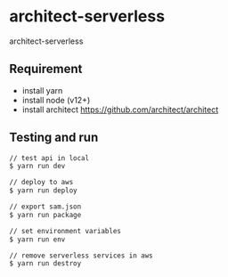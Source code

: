 # architect-serverless

architect-serverless

## Requirement

- install yarn
- install node (v12+)
- install architect <https://github.com/architect/architect>

## Testing and run

```zsh
// test api in local
$ yarn run dev

// deploy to aws
$ yarn run deploy

// export sam.json
$ yarn run package

// set environment variables
$ yarn run env

// remove serverless services in aws
$ yarn run destroy
```
